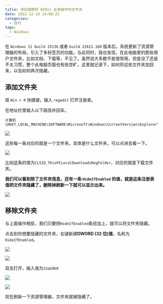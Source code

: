 ```yaml
---
title: 添加或移除 WIN11 此电脑中的文件夹
date: 2022-12-16 14:00:25
categories:
  - 技巧
tags:
  - Windows
---
```


在 `Windows 11 build 25136` 或者 `build 22621.160` 版本后，系统更新了资源管理器的布局，引入了多标签页的功能。与此同时，我也发现，在此电脑里的那些用户文件夹，比如文档、下载等，不见了。虽然说大多数不是很常用，但是没了还是不太习惯，整个此电脑页面也有些空旷。这里就记录下，如何将这些文件夹加回来，以及如何再次隐藏。

<!--more-->

## 添加文件夹

按 `Win + R` 快捷键，输入 `regedit` 打开注册表。

在地址栏里输入以下路径并回车。

```
计算机\HKEY_LOCAL_MACHINE\SOFTWARE\Microsoft\Windows\CurrentVersion\Explorer\MyComputer\NameSpace
```

![](https://img.iszy.xyz/1671171351365.png)

这些每一条对应的就是一个文件夹。具体是什么文件夹，可以点进去看一下。

![](https://img.iszy.xyz/1671171792200.png)

比如这条的值为`CLSID_ThisPCLocalDownloadsRegFolder`，对应的就是下载文件夹。

**我们可以看到除了文件夹信息，还有一条 `HideIfEnabled` 的值，就是这条注册表值把文件夹隐藏了，删除掉刷新一下就可以显示出来。**

![](https://img.iszy.xyz/1671171893640.png)

## 移除文件夹

与上面操作相反，我们只要把`HideIfEnabled`条目加上，就可以将文件夹隐藏。

点击到你想要隐藏的文件夹，右键新建**DWORD (32 位)值**，名称为`HideIfEnabled`。

![](https://img.iszy.xyz/1671172330084.png)

![](https://img.iszy.xyz/1671172365571.png)

双击打开，输入值为`22ab9b9`

![](https://img.iszy.xyz/1671172425560.png)

![](https://img.iszy.xyz/1671172451119.png)

现在刷新一下资源管理器，文件夹就被隐藏了。
